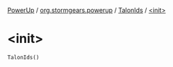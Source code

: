 [PowerUp](../../index.md) / [org.stormgears.powerup](../index.md) / [TalonIds](index.md) / [&lt;init&gt;](./-init-.md)

# &lt;init&gt;

`TalonIds()`